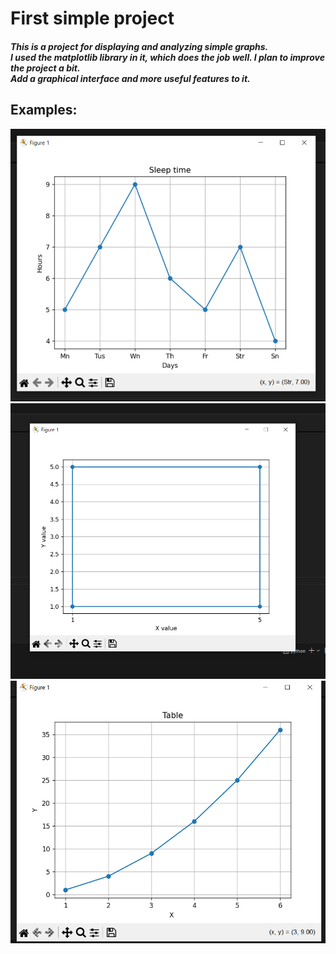 <h1>First simple project</h1>
<h5>This is a project for displaying and analyzing simple graphs. <br>I used the matplotlib library in it, which does the job well.
I plan to improve the project a bit.<br> Add a graphical interface and more useful features to it.</h5>
<h2>Examples:</h2>
<img src="./img/graph_1.png">
<img src="./img/graph_2.png">
<img src="./img/graph_3.png">